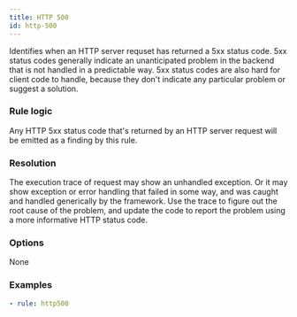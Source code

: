 ```yaml
---
title: HTTP 500
id: http-500
---
```


Identifies when an HTTP server requset has returned a 5xx status code. 5xx status codes generally
indicate an unanticipated problem in the backend that is not handled in a predictable way. 5xx
status codes are also hard for client code to handle, because they don't indicate any particular
problem or suggest a solution.

### Rule logic

Any HTTP 5xx status code that's returned by an HTTP server request will be emitted as a finding by
this rule.

### Resolution

The execution trace of request may show an unhandled exception. Or it may show exception or error
handling that failed in some way, and was caught and handled generically by the framework. Use the
trace to figure out the root cause of the problem, and update the code to report the problem using a
more informative HTTP status code.

### Options

None

### Examples

```yaml
- rule: http500
```
